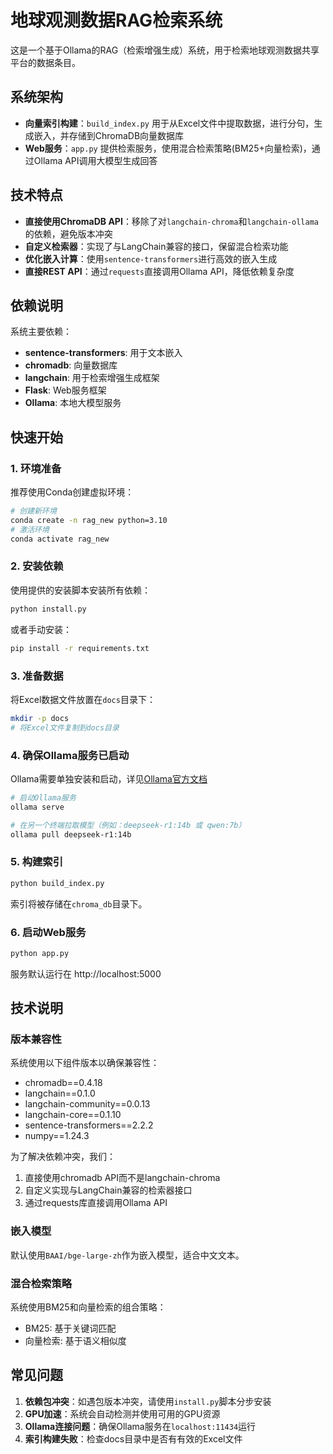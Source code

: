 # 地球观测数据RAG检索系统

这是一个基于Ollama的RAG（检索增强生成）系统，用于检索地球观测数据共享平台的数据条目。

## 系统架构

- **向量索引构建**：`build_index.py` 用于从Excel文件中提取数据，进行分句，生成嵌入，并存储到ChromaDB向量数据库
- **Web服务**：`app.py` 提供检索服务，使用混合检索策略(BM25+向量检索)，通过Ollama API调用大模型生成回答

## 技术特点

- **直接使用ChromaDB API**：移除了对`langchain-chroma`和`langchain-ollama`的依赖，避免版本冲突
- **自定义检索器**：实现了与LangChain兼容的接口，保留混合检索功能
- **优化嵌入计算**：使用`sentence-transformers`进行高效的嵌入生成
- **直接REST API**：通过`requests`直接调用Ollama API，降低依赖复杂度

## 依赖说明

系统主要依赖：
- **sentence-transformers**: 用于文本嵌入
- **chromadb**: 向量数据库
- **langchain**: 用于检索增强生成框架
- **Flask**: Web服务框架
- **Ollama**: 本地大模型服务

## 快速开始

### 1. 环境准备

推荐使用Conda创建虚拟环境：

```bash
# 创建新环境
conda create -n rag_new python=3.10
# 激活环境
conda activate rag_new
```

### 2. 安装依赖

使用提供的安装脚本安装所有依赖：

```bash
python install.py
```

或者手动安装：

```bash
pip install -r requirements.txt
```

### 3. 准备数据

将Excel数据文件放置在`docs`目录下：

```bash
mkdir -p docs
# 将Excel文件复制到docs目录
```

### 4. 确保Ollama服务已启动

Ollama需要单独安装和启动，详见[Ollama官方文档](https://github.com/ollama/ollama)

```bash
# 启动Ollama服务
ollama serve

# 在另一个终端拉取模型（例如：deepseek-r1:14b 或 qwen:7b）
ollama pull deepseek-r1:14b
```

### 5. 构建索引

```bash
python build_index.py
```

索引将被存储在`chroma_db`目录下。

### 6. 启动Web服务

```bash
python app.py
```

服务默认运行在 http://localhost:5000

## 技术说明

### 版本兼容性

系统使用以下组件版本以确保兼容性：

- chromadb==0.4.18
- langchain==0.1.0
- langchain-community==0.0.13
- langchain-core==0.1.10
- sentence-transformers==2.2.2
- numpy==1.24.3

为了解决依赖冲突，我们：
1. 直接使用chromadb API而不是langchain-chroma
2. 自定义实现与LangChain兼容的检索器接口
3. 通过requests库直接调用Ollama API

### 嵌入模型

默认使用`BAAI/bge-large-zh`作为嵌入模型，适合中文文本。

### 混合检索策略

系统使用BM25和向量检索的组合策略：
- BM25: 基于关键词匹配
- 向量检索: 基于语义相似度

## 常见问题

1. **依赖包冲突**：如遇包版本冲突，请使用`install.py`脚本分步安装
2. **GPU加速**：系统会自动检测并使用可用的GPU资源
3. **Ollama连接问题**：确保Ollama服务在`localhost:11434`运行
4. **索引构建失败**：检查docs目录中是否有有效的Excel文件 
